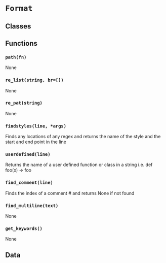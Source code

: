 # `Format`

## Classes

## Functions

### `path(fn)`

None

### `re_list(string, br=[])`

None

### `re_pat(string)`

None

### `findstyles(line, *args)`

Finds any locations of any regex and returns the name
of the style and the start and end point in the line 

### `userdefined(line)`

Returns the name of a user defined function or class in a string
i.e. def foo(x) -> foo 

### `find_comment(line)`

Finds the index of a comment # and returns None if not found 

### `find_multiline(text)`

None

### `get_keywords()`

None

## Data


